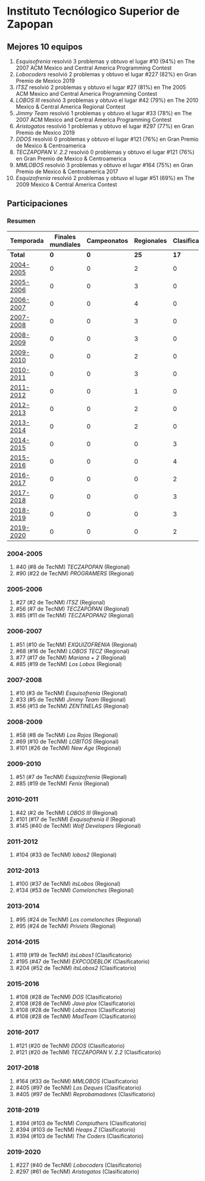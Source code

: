 # Instituto Tecnólogico Superior de Zapopan

## Mejores 10 equipos

1. _Esquisofrenia_ resolvió 3 problemas y obtuvo el lugar #10 (94%) en The 2007 ACM Mexico and Central America Programming Contest
1. _Lobocoders_ resolvió 2 problemas y obtuvo el lugar #227 (82%) en Gran Premio de Mexico 2019
1. _ITSZ_ resolvió 2 problemas y obtuvo el lugar #27 (81%) en The 2005 ACM Mexico and Central America Programming Contest
1. _LOBOS III_ resolvió 3 problemas y obtuvo el lugar #42 (79%) en The 2010 Mexico & Central America Regional Contest
1. _Jimmy Team_ resolvió 1 problemas y obtuvo el lugar #33 (78%) en The 2007 ACM Mexico and Central America Programming Contest
1. _Aristogatos_ resolvió 1 problemas y obtuvo el lugar #297 (77%) en Gran Premio de Mexico 2019
1. _DDOS_ resolvió 0 problemas y obtuvo el lugar #121 (76%) en Gran Premio de Mexico & Centroamerica
1. _TECZAPOPAN V. 2.2_ resolvió 0 problemas y obtuvo el lugar #121 (76%) en Gran Premio de Mexico & Centroamerica
1. _MMLOBOS_ resolvió 3 problemas y obtuvo el lugar #164 (75%) en Gran Premio de Mexico & Centroamerica 2017
1. _Esquizofrenia_ resolvió 2 problemas y obtuvo el lugar #51 (69%) en The 2009 Mexico & Central America Contest

## Participaciones

### Resumen

| Temporada | Finales mundiales | Campeonatos | Regionales | Clasificatorios | Equipos |
| --- | --- | --- | --- | --- | --- |
| **Total** | **0** | **0** | **25** | **17** | **42** |
| [2004-2005](#2004-2005) | 0 | 0 | 2 | 0 | 2 |
| [2005-2006](#2005-2006) | 0 | 0 | 3 | 0 | 3 |
| [2006-2007](#2006-2007) | 0 | 0 | 4 | 0 | 4 |
| [2007-2008](#2007-2008) | 0 | 0 | 3 | 0 | 3 |
| [2008-2009](#2008-2009) | 0 | 0 | 3 | 0 | 3 |
| [2009-2010](#2009-2010) | 0 | 0 | 2 | 0 | 2 |
| [2010-2011](#2010-2011) | 0 | 0 | 3 | 0 | 3 |
| [2011-2012](#2011-2012) | 0 | 0 | 1 | 0 | 1 |
| [2012-2013](#2012-2013) | 0 | 0 | 2 | 0 | 2 |
| [2013-2014](#2013-2014) | 0 | 0 | 2 | 0 | 2 |
| [2014-2015](#2014-2015) | 0 | 0 | 0 | 3 | 3 |
| [2015-2016](#2015-2016) | 0 | 0 | 0 | 4 | 4 |
| [2016-2017](#2016-2017) | 0 | 0 | 0 | 2 | 2 |
| [2017-2018](#2017-2018) | 0 | 0 | 0 | 3 | 3 |
| [2018-2019](#2018-2019) | 0 | 0 | 0 | 3 | 3 |
| [2019-2020](#2019-2020) | 0 | 0 | 0 | 2 | 2 |

### 2004-2005

1. #40 (#8 de TecNM) _TECZAPOPAN_ (Regional)
1. #90 (#22 de TecNM) _PROGRAMERS_ (Regional)

### 2005-2006

1. #27 (#2 de TecNM) _ITSZ_ (Regional)
1. #56 (#7 de TecNM) _TECZAPOPAN_ (Regional)
1. #85 (#11 de TecNM) _TECZAPOPAN2_ (Regional)

### 2006-2007

1. #51 (#10 de TecNM) _EXQUIZOFRENIA_ (Regional)
1. #68 (#16 de TecNM) _LOBOS TECZ_ (Regional)
1. #77 (#17 de TecNM) _Mariana + 2_ (Regional)
1. #85 (#19 de TecNM) _Los Lobos_ (Regional)

### 2007-2008

1. #10 (#3 de TecNM) _Esquisofrenia_ (Regional)
1. #33 (#5 de TecNM) _Jimmy Team_ (Regional)
1. #56 (#13 de TecNM) _ZENTINELAS_ (Regional)

### 2008-2009

1. #58 (#8 de TecNM) _Los Rojos_ (Regional)
1. #69 (#10 de TecNM) _LOBITOS_ (Regional)
1. #101 (#26 de TecNM) _New Age_ (Regional)

### 2009-2010

1. #51 (#7 de TecNM) _Esquizofrenia_ (Regional)
1. #85 (#19 de TecNM) _Fenix_ (Regional)

### 2010-2011

1. #42 (#2 de TecNM) _LOBOS III_ (Regional)
1. #101 (#17 de TecNM) _Exquisofrenia II_ (Regional)
1. #145 (#40 de TecNM) _Wolf Developers_ (Regional)

### 2011-2012

1. #104 (#33 de TecNM) _lobos2_ (Regional)

### 2012-2013

1. #100 (#37 de TecNM) _itsLobos_ (Regional)
1. #134 (#53 de TecNM) _Comelonches_ (Regional)

### 2013-2014

1. #95 (#24 de TecNM) _Los comelonches_ (Regional)
1. #95 (#24 de TecNM) _Priviets_ (Regional)

### 2014-2015

1. #119 (#19 de TecNM) _itsLobos1_ (Clasificatorio)
1. #195 (#47 de TecNM) _EXPCODEBLOK_ (Clasificatorio)
1. #204 (#52 de TecNM) _itsLobos2_ (Clasificatorio)

### 2015-2016

1. #108 (#28 de TecNM) _DOS_ (Clasificatorio)
1. #108 (#28 de TecNM) _Java plox_ (Clasificatorio)
1. #108 (#28 de TecNM) _Lobeznos_ (Clasificatorio)
1. #108 (#28 de TecNM) _MadTeam_ (Clasificatorio)

### 2016-2017

1. #121 (#20 de TecNM) _DDOS_ (Clasificatorio)
1. #121 (#20 de TecNM) _TECZAPOPAN V. 2.2_ (Clasificatorio)

### 2017-2018

1. #164 (#33 de TecNM) _MMLOBOS_ (Clasificatorio)
1. #405 (#97 de TecNM) _Los Deques_ (Clasificatorio)
1. #405 (#97 de TecNM) _Reprobamadores_ (Clasificatorio)

### 2018-2019

1. #394 (#103 de TecNM) _Compiuthers_ (Clasificatorio)
1. #394 (#103 de TecNM) _Heaps Z_ (Clasificatorio)
1. #394 (#103 de TecNM) _The Coders_ (Clasificatorio)

### 2019-2020

1. #227 (#40 de TecNM) _Lobocoders_ (Clasificatorio)
1. #297 (#61 de TecNM) _Aristogatos_ (Clasificatorio)



